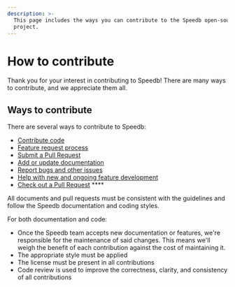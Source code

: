 ```yaml
---
description: >-
  This page includes the ways you can contribute to the Speedb open-source
  project.
---
```


# How to contribute

Thank you for your interest in contributing to Speedb! There are many ways to contribute, and we appreciate them all.

## Ways to contribute

There are several ways to contribute to Speedb:

* [Contribute code](contribute-code.md)
* [Feature request process](feature-request-process.md)
* [Submit a Pull Request](submit-a-pull-request.md)
* [Add or update documentation](add-or-update-documentation.md)
* [Report bugs and other issues](report-bugs-and-other-issues.md)
* [Help with new and ongoing feature development](help-with-new-and-ongoing-feature-development.md)
* [Check out a Pull Request](broken-reference) ****&#x20;

All documents and pull requests must be consistent with the guidelines and follow the Speedb documentation and coding styles.

For both documentation and code:

* Once the Speedb team accepts new documentation or features, we're responsible for the maintenance of said changes.  This means we'll weigh the benefit of each contribution against the cost of maintaining it.
* The appropriate style must be applied
* The license must be present in all contributions
* Code review is used to improve the correctness, clarity, and consistency of all contributions
